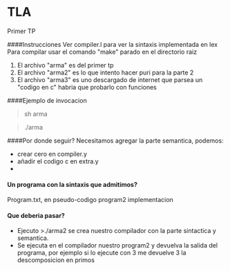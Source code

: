 TLA
===

Primer TP

####Instrucciones
Ver compiler.l para ver la sintaxis implementada en lex
Para compilar usar el comando "make" parado en el directorio raiz

1. El archivo "arma" es del primer tp
2. El archivo "arma2" es lo que intento hacer puri para la parte 2
3. El archivo "arma3" es uno descargado de internet  que parsea un "codigo en c" habria que probarlo con funciones

####Ejemplo de invocacion 
>sh arma 

>./arma

####Por donde seguir?
Necesitamos agregar la parte semantica, podemos:
* crear cero en compiler.y 
* añadir el codigo c en extra.y
* 
#### Un programa con la sintaxis que admitimos?
 Program.txt, en pseudo-codigo
 program2 implementacion

#### Que deberia pasar?
* Ejecuto >./arma2 se crea nuestro compilador con la parte sintactica y semantica. 
* Se ejecuta en el compilador nuestro program2 y devuelva la salida del programa, por ejemplo si lo ejecute con 3 me devuelve 3 la descomposicion en primos
